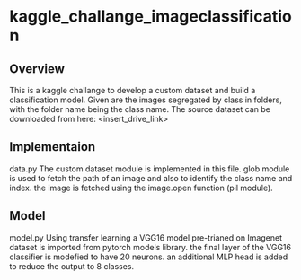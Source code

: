 # kaggle_challange_imageclassification

## Overview
This is a kaggle challange to develop a custom dataset and build a classification model. Given are the images segregated by class in folders, with the folder name being the class name. The source dataset can be downloaded from here: <insert_drive_link> 

## Implementaion
data.py
The custom dataset module is implemented in this file. glob module is used to fetch the path of an image and also to identify the class name and index. the image is fetched using the image.open function (pil module).

## Model
model.py
Using transfer learning a VGG16 model pre-trianed on Imagenet dataset is imported from pytorch models library. the final layer of the VGG16 classifier is modefied to have 20 neurons. an additional MLP head is added to reduce the output to 8 classes.

